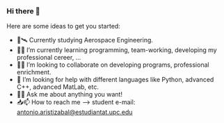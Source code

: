 ### Hi there 👋


<!-- **wantuto/wantuto** is a ✨ _special_ ✨ repository because its `README.md` (this file) appears on your GitHub profile. -->

Here are some ideas to get you started:

- 🚀🛰 Currently studying Aerospace Engineering.
- 🌱📖 I’m currently learning programming, team-working, developing my professional cereer, ...
- 🤝👯 I’m looking to collaborate on developing programs, professional enrichment.
- 🤔 I’m looking for help with different languages like Python, advanced C++, advanced MatLab, etc.
- 💬📝 Ask me about anything you want!
- 📥📫 How to reach me --> student e-mail: antonio.aristizabal@estudiantat.upc.edu  


